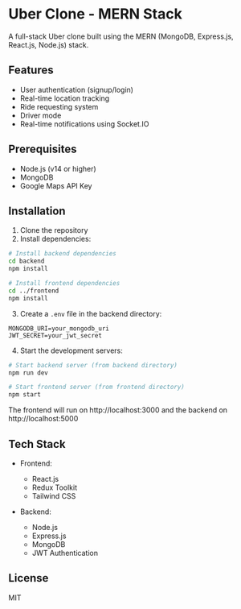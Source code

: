 # Uber Clone - MERN Stack

A full-stack Uber clone built using the MERN (MongoDB, Express.js, React.js, Node.js) stack.

## Features

- User authentication (signup/login)
- Real-time location tracking
- Ride requesting system
- Driver mode
- Real-time notifications using Socket.IO

## Prerequisites

- Node.js (v14 or higher)
- MongoDB
- Google Maps API Key

## Installation

1. Clone the repository
2. Install dependencies:

```bash
# Install backend dependencies
cd backend
npm install

# Install frontend dependencies
cd ../frontend
npm install
```

3. Create a `.env` file in the backend directory:

```
MONGODB_URI=your_mongodb_uri
JWT_SECRET=your_jwt_secret
```

4. Start the development servers:

```bash
# Start backend server (from backend directory)
npm run dev

# Start frontend server (from frontend directory)
npm start
```

The frontend will run on http://localhost:3000 and the backend on http://localhost:5000

## Tech Stack

- Frontend:
  - React.js
  - Redux Toolkit
  - Tailwind CSS
    

- Backend:
  - Node.js
  - Express.js
  - MongoDB
  - JWT Authentication

## License

MIT
